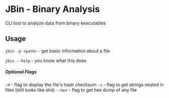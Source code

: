 # JBin - Binary Analysis
CLI tool to analyze data from binary executables

## Usage
`jbin -p <path>` - get basic information about a file <br />

`jbin --help` - you know what this does
##### Optional Flags
`-H` - flag to display the file's hash checksum
`-s` - flag to get strings nested in files (still looks like shit)
`--hex` - flag to get hex dump of any file
